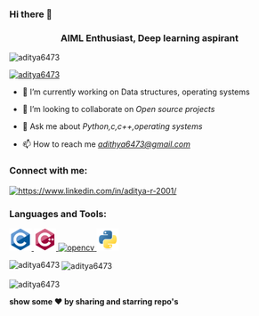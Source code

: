 ### Hi there 👋

<h3 align="center">AIML Enthusiast, Deep learning aspirant</h3>

<p align="left"> <img src="https://komarev.com/ghpvc/?username=aditya6473&label=Profile%20views&color=0e75b6&style=flat" alt="aditya6473" /> </p>

<p align="left"> <a href="https://github.com/ryo-ma/github-profile-trophy"><img src="https://github-profile-trophy.vercel.app/?username=aditya6473" alt="aditya6473" /></a> </p>

- 🔭 I’m currently working on Data structures, operating systems

- 👯 I’m looking to collaborate on *Open source projects*

- 💬 Ask me about *Python,c,c++,operating systems*

- 📫 How to reach me *adithya6473@gmail.com*

<h3 align="left">Connect with me:</h3>
<p align="left">
<a href="https://www.linkedin.com/in/aditya-r-2001/" target="blank"><img align="center" src="https://cdn.jsdelivr.net/npm/simple-icons@3.0.1/icons/linkedin.svg" alt="https://www.linkedin.com/in/aditya-r-2001/" height="30" width="40" /></a>
</p>

<h3 align="left">Languages and Tools:</h3>
<p align="left"> <a href="https://www.cprogramming.com/" target="_blank"> <img src="https://raw.githubusercontent.com/devicons/devicon/master/icons/c/c-original.svg" alt="c" width="40" height="40"/> </a> <a href="https://www.w3schools.com/cpp/" target="_blank"> <img src="https://raw.githubusercontent.com/devicons/devicon/master/icons/cplusplus/cplusplus-original.svg" alt="cplusplus" width="40" height="40"/> </a> <a href="https://opencv.org/" target="_blank"> <img src="https://www.vectorlogo.zone/logos/opencv/opencv-icon.svg" alt="opencv" width="40" height="40"/> </a> <a href="https://www.python.org" target="_blank"> <img src="https://raw.githubusercontent.com/devicons/devicon/master/icons/python/python-original.svg" alt="python" width="40" height="40"/> </a> </p>

<p><img align="left" src="https://github-readme-stats.vercel.app/api/top-langs?username=aditya6473&show_icons=true&locale=en&layout=compact" alt="aditya6473" /></p>

<p>&nbsp;<img align="center" src="https://github-readme-stats.vercel.app/api?username=aditya6473&show_icons=true&locale=en" alt="aditya6473" /></p>

<p><img align="center" src="https://github-readme-streak-stats.herokuapp.com/?user=aditya6473&"  alt="aditya6473" /></p>
<b>show some ❤ by sharing and starring repo's</b>
